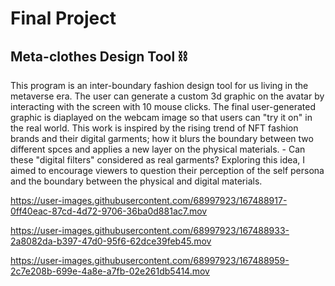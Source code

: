 # Final Project
## Meta-clothes Design Tool ⛓
This program is an inter-boundary fashion design tool for us living in the metaverse era. The user can generate a custom 3d graphic on the avatar by interacting with the screen with 10 mouse clicks. The final user-generated graphic is diaplayed on the webcam image so that users can "try it on" in the real world. This work is inspired by the rising trend of NFT fashion brands and their digital garments; how it blurs the boundary between two different spces and applies a new layer on the physical materials. - Can these "digital filters" considered as real garments? Exploring this idea, I aimed to encourage viewers to question their perception of the self persona and the boundary between the physical and digital materials. 



https://user-images.githubusercontent.com/68997923/167488917-0ff40eac-87cd-4d72-9706-36ba0d881ac7.mov



https://user-images.githubusercontent.com/68997923/167488933-2a8082da-b397-47d0-95f6-62dce39feb45.mov



https://user-images.githubusercontent.com/68997923/167488959-2c7e208b-699e-4a8e-a7fb-02e261db5414.mov

